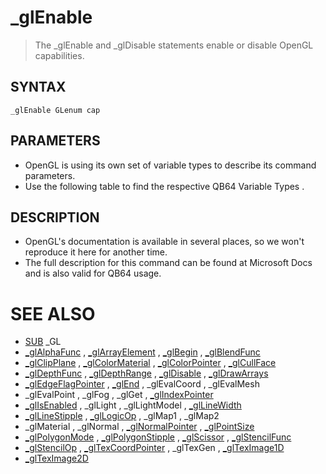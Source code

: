 # _glEnable
> The _glEnable and _glDisable statements enable or disable OpenGL capabilities.

## SYNTAX
`_glEnable GLenum cap`

## PARAMETERS
* OpenGL is using its own set of variable types to describe its command parameters.
* Use the following table to find the respective QB64 Variable Types .


## DESCRIPTION
* OpenGL's documentation is available in several places, so we won't reproduce it here for another time.
* The full description for this command can be found at Microsoft Docs and is also valid for QB64 usage.


# SEE ALSO
* [SUB](SUB.md) _GL
* [_glAlphaFunc](_glAlphaFunc.md) , [_glArrayElement](_glArrayElement.md) , [_glBegin](_glBegin.md) , [_glBlendFunc](_glBlendFunc.md)
* [_glClipPlane](_glClipPlane.md) , [_glColorMaterial](_glColorMaterial.md) , [_glColorPointer](_glColorPointer.md) , [_glCullFace](_glCullFace.md)
* [_glDepthFunc](_glDepthFunc.md) , [_glDepthRange](_glDepthRange.md) , [_glDisable](_glDisable.md) , [_glDrawArrays](_glDrawArrays.md)
* [_glEdgeFlagPointer](_glEdgeFlagPointer.md) , [_glEnd](_glEnd.md) , _glEvalCoord , _glEvalMesh
* _glEvalPoint , _glFog , _glGet , [_glIndexPointer](_glIndexPointer.md)
* [_glIsEnabled](_glIsEnabled.md) , _glLight , _glLightModel , [_glLineWidth](_glLineWidth.md)
* [_glLineStipple](_glLineStipple.md) , [_glLogicOp](_glLogicOp.md) , _glMap1 , _glMap2
* _glMaterial , _glNormal , [_glNormalPointer](_glNormalPointer.md) , [_glPointSize](_glPointSize.md)
* [_glPolygonMode](_glPolygonMode.md) , [_glPolygonStipple](_glPolygonStipple.md) , [_glScissor](_glScissor.md) , [_glStencilFunc](_glStencilFunc.md)
* [_glStencilOp](_glStencilOp.md) , [_glTexCoordPointer](_glTexCoordPointer.md) , _glTexGen , [_glTexImage1D](_glTexImage1D.md)
* [_glTexImage2D](_glTexImage2D.md)

